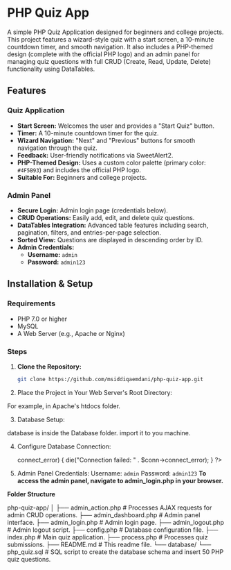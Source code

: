 # PHP Quiz App

A simple PHP Quiz Application designed for beginners and college projects. This project features a wizard-style quiz with a start screen, a 10-minute countdown timer, and smooth navigation. It also includes a PHP-themed design (complete with the official PHP logo) and an admin panel for managing quiz questions with full CRUD (Create, Read, Update, Delete) functionality using DataTables.

## Features

### Quiz Application
- **Start Screen:** Welcomes the user and provides a "Start Quiz" button.
- **Timer:** A 10-minute countdown timer for the quiz.
- **Wizard Navigation:** "Next" and "Previous" buttons for smooth navigation through the quiz.
- **Feedback:** User-friendly notifications via SweetAlert2.
- **PHP-Themed Design:** Uses a custom color palette (primary color: `#4F5B93`) and includes the official PHP logo.
- **Suitable For:** Beginners and college projects.

### Admin Panel
- **Secure Login:** Admin login page (credentials below).
- **CRUD Operations:** Easily add, edit, and delete quiz questions.
- **DataTables Integration:** Advanced table features including search, pagination, filters, and entries-per-page selection.
- **Sorted View:** Questions are displayed in descending order by ID.
- **Admin Credentials:**
  - **Username:** `admin`
  - **Password:** `admin123`

## Installation & Setup

### Requirements
- PHP 7.0 or higher
- MySQL
- A Web Server (e.g., Apache or Nginx)

### Steps

1. **Clone the Repository:**

   ```bash
   git clone https://github.com/msiddiqaemdani/php-quiz-app.git

2. Place the Project in Your Web Server's Root Directory:

  For example, in Apache's htdocs folder.
  
3. Database Setup:

  database is inside the Database folder. import it to you machine.

4. Configure Database Connection:

   <?php
    // config.php
    $servername = "localhost";
    $username   = "root";
    $password   = "";
    $dbname     = "q2";  // Ensure this matches your created database name
    
    // Create connection
    $conn = new mysqli($servername, $username, $password, $dbname);
    if ($conn->connect_error) {
        die("Connection failed: " . $conn->connect_error);
    }
   ?>

5. Admin Panel Credentials:
   Username: `admin`
   Password: `admin123`
   **To access the admin panel, navigate to admin_login.php in your browser.**

**Folder Structure**

php-quiz-app/
│
├── admin_action.php         # Processes AJAX requests for admin CRUD operations.
├── admin_dashboard.php      # Admin panel interface.
├── admin_login.php          # Admin login page.
├── admin_logout.php         # Admin logout script.
├── config.php               # Database configuration file.
├── index.php                # Main quiz application.
├── process.php              # Processes quiz submissions.
├── README.md                # This readme file.
└── database/
    └── php_quiz.sql         # SQL script to create the database schema and insert 50 PHP quiz questions.


